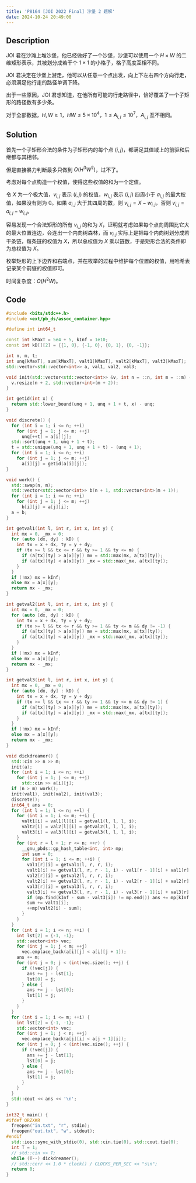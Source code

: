 ```yaml
---
title: 'P8164 [JOI 2022 Final] 沙堡 2 题解'
date: 2024-10-24 20:49:00
---
```


## Description

JOI 君在沙滩上堆沙堡，他已经做好了一个沙堡，沙堡可以使用一个 $H\times W$ 的二维矩形表示，其被划分成若干个 $1\times 1$ 的小格子，格子高度互相不同。

JOI 君决定在沙堡上游走，他可以从任意一个点出发，向上下左右四个方向行走，必须满足他行走的路径单调下降。

出于一些原因，JOI 君想知道，在他所有可能的行走路径中，恰好覆盖了一个子矩形的路径数有多少条。

对于全部数据，$H,W\ge 1$，$HW\le 5\times 10^4$，$1\le A_{i,j}\le 10^7$，$A_{i,j}$ 互不相同。

## Solution

首先一个子矩形合法的条件为子矩形内的每个点 $(i,j)$，都满足其值域上的前驱和后继都与其相邻。

但是直接暴力判断最多只做到 $O\left(H^3W^2\right)$，过不了。

考虑对每个点构造一个权值，使得这些权值的和为一个定值。

令 $X$ 为一个极大值，$v_{i,j}$ 表示 $(i,j)$ 的权值，$w_{i,j}$ 表示 $(i,j)$ 四周小于 $a_{i,j}$ 的最大权值，如果没有则为 $0$。如果 $a_{i,j}$ 大于其四周的数，则 $v_{i,j}=X-w_{i,j}$，否则 $v_{i,j}=a_{i,j}-w_{i,j}$。

容易发现一个合法矩形的所有 $v_{i,j}$ 的和为 $X$，证明就考虑如果每个点向周围比它大的最大位置连边，会连出一个内向树森林，而 $v_{i,j}$ 实际上是把每个内向树划分成若干条链，每条链的权值为 $X$，所以总权值为 $X$ 乘以链数，于是矩形合法的条件即为总权值为 $X$。

枚举矩形的上下边界和右端点，并在枚举的过程中维护每个位置的权值，用哈希表记录某个前缀的权值即可。

时间复杂度：$O(H^2W)$。

## Code

```cpp
#include <bits/stdc++.h>
#include <ext/pb_ds/assoc_container.hpp>

#define int int64_t

const int kMaxT = 5e4 + 5, kInf = 1e10;
const int kD[][2] = {{1, 0}, {-1, 0}, {0, 1}, {0, -1}};

int n, m, t;
int unq[kMaxT], sum[kMaxT], valt1[kMaxT], valt2[kMaxT], valt3[kMaxT];
std::vector<std::vector<int>> a, val1, val2, val3;

void init(std::vector<std::vector<int>> &v, int n = ::n, int m = ::m) {
  v.resize(n + 2, std::vector<int>(m + 2));
}

int getid(int x) {
  return std::lower_bound(unq + 1, unq + 1 + t, x) - unq;
}

void discrete() {
  for (int i = 1; i <= n; ++i)
    for (int j = 1; j <= m; ++j)
      unq[++t] = a[i][j];
  std::sort(unq + 1, unq + 1 + t);
  t = std::unique(unq + 1, unq + 1 + t) - (unq + 1);
  for (int i = 1; i <= n; ++i)
    for (int j = 1; j <= m; ++j)
      a[i][j] = getid(a[i][j]);
}

void work() {
  std::swap(n, m);
  std::vector<std::vector<int>> b(n + 1, std::vector<int>(m + 1));
  for (int i = 1; i <= n; ++i)
    for (int j = 1; j <= m; ++j)
      b[i][j] = a[j][i];
  a = b;
}

int getval1(int l, int r, int x, int y) {
  int mx = 0, _mx = 0;
  for (auto [dx, dy] : kD) {
    int tx = x + dx, ty = y + dy;
    if (tx >= l && tx <= r && ty >= 1 && ty <= m) {
      if (a[tx][ty] > a[x][y]) mx = std::max(mx, a[tx][ty]);
      if (a[tx][ty] < a[x][y]) _mx = std::max(_mx, a[tx][ty]);
    }
  }
  if (!mx) mx = kInf;
  else mx = a[x][y];
  return mx - _mx;
}

int getval2(int l, int r, int x, int y) {
  int mx = 0, _mx = 0;
  for (auto [dx, dy] : kD) {
    int tx = x + dx, ty = y + dy;
    if (tx >= l && tx <= r && ty >= 1 && ty <= m && dy != -1) {
      if (a[tx][ty] > a[x][y]) mx = std::max(mx, a[tx][ty]);
      if (a[tx][ty] < a[x][y]) _mx = std::max(_mx, a[tx][ty]);
    }
  }
  if (!mx) mx = kInf;
  else mx = a[x][y];
  return mx - _mx;
}

int getval3(int l, int r, int x, int y) {
  int mx = 0, _mx = 0;
  for (auto [dx, dy] : kD) {
    int tx = x + dx, ty = y + dy;
    if (tx >= l && tx <= r && ty >= 1 && ty <= m && dy != 1) {
      if (a[tx][ty] > a[x][y]) mx = std::max(mx, a[tx][ty]);
      if (a[tx][ty] < a[x][y]) _mx = std::max(_mx, a[tx][ty]);
    }
  }
  if (!mx) mx = kInf;
  else mx = a[x][y];
  return mx - _mx;
}

void dickdreamer() {
  std::cin >> n >> m;
  init(a);
  for (int i = 1; i <= n; ++i)
    for (int j = 1; j <= m; ++j)
      std::cin >> a[i][j];
  if (n > m) work();
  init(val1), init(val2), init(val3);
  discrete();
  int64_t ans = 0;
  for (int l = 1; l <= n; ++l) {
    for (int i = 1; i <= m; ++i) {
      valt1[i] = val1[l][i] = getval1(l, l, l, i);
      valt2[i] = val2[l][i] = getval2(l, l, l, i);
      valt3[i] = val3[l][i] = getval3(l, l, l, i);
    }
    for (int r = l + 1; r <= n; ++r) {
      __gnu_pbds::gp_hash_table<int, int> mp;
      int sum = 0;
      for (int i = 1; i <= m; ++i) {
        val1[r][i] = getval1(l, r, r, i);
        valt1[i] += getval1(l, r, r - 1, i) - val1[r - 1][i] + val1[r][i];
        val2[r][i] = getval2(l, r, r, i);
        valt2[i] += getval2(l, r, r - 1, i) - val2[r - 1][i] + val2[r][i];
        val3[r][i] = getval3(l, r, r, i);
        valt3[i] += getval3(l, r, r - 1, i) - val3[r - 1][i] + val3[r][i];
        if (mp.find(kInf - sum - valt3[i]) != mp.end()) ans += mp[kInf - sum - valt3[i]];
        sum += valt1[i];
        ++mp[valt2[i] - sum];
      }
    }
  }
  for (int i = 1; i <= n; ++i) {
    int lst[2] = {-1, -1};
    std::vector<int> vec;
    for (int j = 1; j < m; ++j)
      vec.emplace_back(a[i][j] < a[i][j + 1]);
    ans += m;
    for (int j = 0; j < (int)vec.size(); ++j) {
      if (!vec[j]) {
        ans += j - lst[1];
        lst[0] = j;
      } else {
        ans += j - lst[0];
        lst[1] = j;
      }
    }
  }
  for (int i = 1; i <= m; ++i) {
    int lst[2] = {-1, -1};
    std::vector<int> vec;
    for (int j = 1; j < n; ++j)
      vec.emplace_back(a[j][i] < a[j + 1][i]);
    for (int j = 0; j < (int)vec.size(); ++j) {
      if (!vec[j]) {
        ans += j - lst[1];
        lst[0] = j;
      } else {
        ans += j - lst[0];
        lst[1] = j;
      }
    }
  }
  std::cout << ans << '\n';
}

int32_t main() {
#ifdef ORZXKR
  freopen("in.txt", "r", stdin);
  freopen("out.txt", "w", stdout);
#endif
  std::ios::sync_with_stdio(0), std::cin.tie(0), std::cout.tie(0);
  int T = 1;
  // std::cin >> T;
  while (T--) dickdreamer();
  // std::cerr << 1.0 * clock() / CLOCKS_PER_SEC << "s\n";
  return 0;
}
```